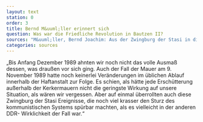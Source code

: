 ```yaml
---
layout: text
station: 0
order: 3
title: Bernd M&uuml;ller erinnert sich
question: Was war die Friedliche Revolution in Bautzen II?
sources: "M&uuml;ller, Bernd Joachim: Aus der Zwingburg der Stasi in die Freiheit, in: M&uuml;ller Kaller, Bernd (Hg.): Freiheit f&uuml;r die politischen Gefangenen der DDR. R&uuml;ckblick auf den Herbst 1989 in der Sonderhaftanstalt der Stasi Bautzen II. Eine Dokumentation, Projekt des Landesverbandes der VOS-Sachsen 2014, S. 82-89."
categories: sources
---
```

&bdquo;Bis Anfang Dezember 1989 ahnten wir noch nicht das volle Ausma&szlig; dessen, was draußen vor sich ging. Auch der Fall der Mauer am 9. November 1989 hatte noch keinerlei Ver&auml;nderungen im &uuml;blichen Ablauf innerhalb der Haftanstalt zur Folge. Es schien, als h&auml;tte jede Ersch&uuml;tterung au&szlig;erhalb der Kerkermauern nicht die geringste Wirkung auf unsere Situation, als w&auml;ren wir vergessen. Aber auf einmal &uuml;berrollten auch diese Zwingburg der Stasi Ereignisse, die noch viel krasser den Sturz des kommunistischen Systems sp&uuml;rbar machten, als es vielleicht in der anderen DDR- Wirklichkeit der Fall war.&ldquo;